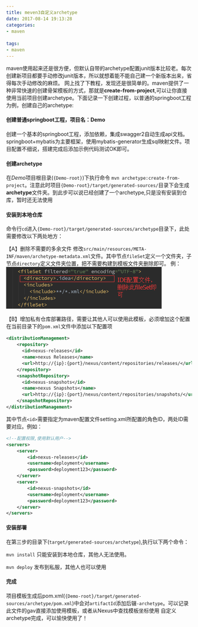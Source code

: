 ```yaml
---
title: meven3自定义archetype
date: 2017-08-14 19:13:28
categories: 
- maven

tags:
- maven
---
```

maven使用起来还是很方便，但默认自带的archetype配置junit版本比较老。每次创建新项目都要手动修改junit版本，所以就想着能不能自己建一个新版本出来，省得每次手动修改的麻烦。
网上找了下教程，发现还是很简单的。maven提供了一种非常快速的创建骨架模板的方式，那就是**create-from-project**,可以让你直接使用当前项目创建archetype。下面记录一下创建过程，以普通的springboot工程为例，创建自己的archetype:
<!-- more -->

#### 创建普通springboot工程，项目名：Demo
创建一个基本的springboot工程，添加依赖，集成swagger2自动生成api文档。springboot+mybatis为主要框架，使用mybatis-generator生成sql映射文件。项目配置不细说，搭建完成后添加示例代码测试OK即可。

#### 创建archetype
在*Demo*项目根目录(`{Demo-root}`)下执行命令 `mvn archetype:create-from-project`。注意此时项目`{Demo-root}/target/generated-sources/`目录下会生成**archetype**文件夹。到此步可以说已经创建了一个archetype,只是没有安装到仓库，暂时还无法使用

#### 安装到本地仓库
命令行`cd`进入`{Demo-root}/target/generated-sources/archetype`目录下，此处需要修改以下两处地方：

【A】删除不需要的多余文件
修改`src/main/resources/META-INF/maven/archetype-metadata.xml`文件。其中节点`fileSet`定义一个文件夹，子节点`directory`定义文件夹位置，把不需要构建到模板文件夹删除即可。
例：![fileSet](meven3自定义archetype/fileSet.png)

【B】增加私有仓库部署路径，需要让其他人可以使用此模板，必须增加这个配置
在当前目录下的`pom.xml`文件中添加以下配置项
```xml
<distributionManagement>
    <repository>
      <id>nexus-releases</id>
      <name>nexus Releases</name>
      <url>http://{ip}:{port}/nexus/content/repositories/releases/</url>
    </repository>
    <snapshotRepository>
      <id>nexus-snapshots</id>
      <name>nexus Snapshots</name>
      <url>http://{ip}:{port}/nexus/content/repositories/snapshots/</url>
    </snapshotRepository>
</distributionManagement>
```
其中节点`<id>`需要指定为maven配置文件setting.xml所配置的角色ID，两处ID需要对应。例如：
```xml
<!--配置权限,使用默认用户-->
<servers>
    <server>
        <id>nexus-releases</id>
        <username>deployment</username>
        <password>deployment123</password>
    </server>
    <server> 
        <id>nexus-snapshots</id>
        <username>deployment</username>
        <password>deployment123</password>
    </server>
</servers>
```

#### 安装部署
在第三步的目录下(`target/generated-sources/archetype`),执行以下两个命令：
    
`mvn install` 只能安装到本地仓库，其他人无法使用。
    
`mvn deploy` 发布到私服，其他人也可以使用

#### 完成
项目模板生成后pom.xml(`{Demo-root}/target/generated-sources/archetype/pom.xml`)中会对`artifactId`添加后辍`-archetype`。可以记录此文件的gav直接添加使用模板，或者从Nexus中查找模板坐标使用
自定义archetype完成，可以愉快使用了！